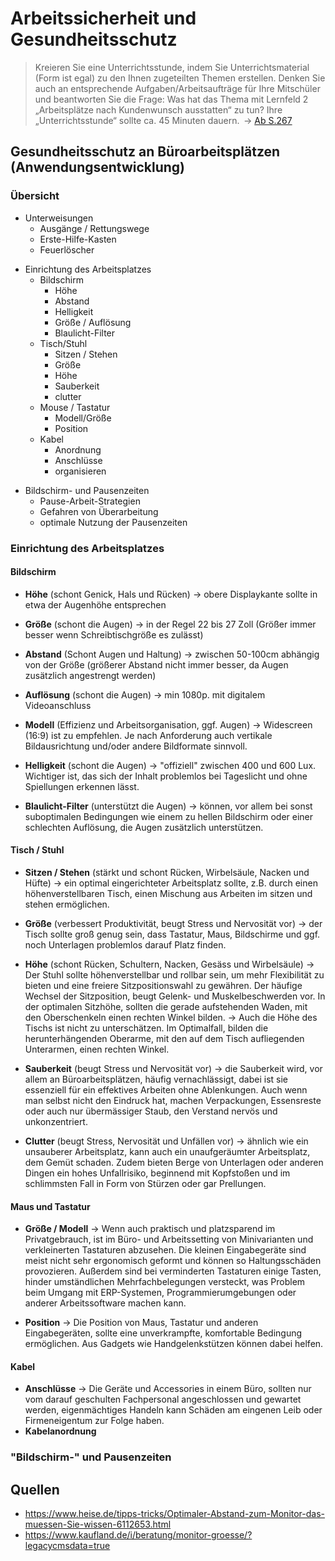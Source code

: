 # Arbeitssicherheit und Gesundheitsschutz
> Kreieren Sie eine Unterrichtsstunde, indem Sie Unterrichtsmaterial (Form ist egal) zu den Ihnen zugeteilten Themen erstellen. Denken Sie auch an entsprechende Aufgaben/Arbeitsaufträge für Ihre Mitschüler und beantworten Sie die Frage: Was hat das Thema mit Lernfeld 2 „Arbeitsplätze nach Kundenwunsch ausstatten“ zu tun? Ihre „Unterrichtsstunde“ sollte ca. 45 Minuten dauern. 
> &rarr; [Ab S.267](https://bibox2.westermann.de/book/5409/page/267)

## Gesundheitsschutz an Büroarbeitsplätzen (Anwendungsentwicklung)
### Übersicht
- Unterweisungen
  - Ausgänge / Rettungswege
  - Erste-Hilfe-Kasten
  - Feuerlöscher
>
- Einrichtung des Arbeitsplatzes
  - Bildschirm
    - Höhe
    - Abstand
    - Helligkeit
    - Größe / Auflösung
    - Blaulicht-Filter
  - Tisch/Stuhl
    - Sitzen / Stehen
    - Größe
    - Höhe
    - Sauberkeit
    - clutter
  - Mouse / Tastatur
    - Modell/Größe
    - Position
  - Kabel
    - Anordnung
    - Anschlüsse
    - organisieren
>
- Bildschirm- und Pausenzeiten
  - Pause-Arbeit-Strategien
  - Gefahren von Überarbeitung
  - optimale Nutzung der Pausenzeiten

### Einrichtung des Arbeitsplatzes
#### Bildschirm
- **Höhe** (schont Genick, Hals und Rücken)
  &rarr; obere Displaykante sollte in etwa der Augenhöhe entsprechen
>
- **Größe** (schont die Augen)
  &rarr; in der Regel 22 bis 27 Zoll (Größer immer besser wenn Schreibtischgröße es zulässt)
>
- **Abstand** (Schont Augen und Haltung)
  &rarr; zwischen 50-100cm abhängig von der Größe (größerer Abstand nicht immer besser, da Augen zusätzlich angestrengt werden)
>
- **Auflösung** (schont die Augen)
  &rarr; min 1080p. mit digitalem Videoanschluss
>
- **Modell** (Effizienz und Arbeitsorganisation, ggf. Augen)
  &rarr; Widescreen (16:9) ist zu empfehlen. Je nach Anforderung auch vertikale Bildausrichtung und/oder andere Bildformate sinnvoll.
>
- **Helligkeit** (schont die Augen)
  &rarr; "offiziell" zwischen 400 und 600 Lux. Wichtiger ist, das sich der Inhalt problemlos bei Tageslicht und ohne Spiellungen erkennen lässt.
>
- **Blaulicht-Filter** (unterstützt die Augen)
  &rarr; können, vor allem bei sonst suboptimalen Bedingungen wie einem zu hellen Bildschirm oder einer schlechten Auflösung, die Augen zusätzlich unterstützen. 
#### Tisch / Stuhl 
- **Sitzen / Stehen** (stärkt und schont Rücken, Wirbelsäule, Nacken und Hüfte)
  &rarr; ein optimal eingerichteter Arbeitsplatz sollte, z.B. durch einen höhenverstellbaren Tisch, einen Mischung aus Arbeiten im sitzen und stehen ermöglichen. 
>
- **Größe** (verbessert Produktivität, beugt Stress und Nervosität vor)
  &rarr; der Tisch sollte groß genug sein, dass Tastatur, Maus, Bildschirme und ggf. noch Unterlagen problemlos darauf Platz finden.
>
- **Höhe** (schont Rücken, Schultern, Nacken, Gesäss und Wirbelsäule)
  &rarr; Der Stuhl sollte höhenverstellbar und rollbar sein, um mehr Flexibilität zu bieten und eine freiere Sitzpositionswahl zu gewähren. Der häufige Wechsel der Sitzposition, beugt Gelenk- und Muskelbeschwerden vor. In der optimalen Sitzhöhe, sollten die gerade aufstehenden Waden, mit den Oberschenkeln einen rechten Winkel bilden.
  &rarr; Auch die Höhe des Tischs ist nicht zu unterschätzen. Im Optimalfall, bilden die herunterhängenden Oberarme, mit den auf dem Tisch aufliegenden Unterarmen, einen rechten Winkel. 
>
- **Sauberkeit** (beugt Stress und Nervosität vor)
  &rarr; die Sauberkeit wird, vor allem an Büroarbeitsplätzen, häufig vernachlässigt, dabei ist sie essenziell für ein effektives Arbeiten ohne Ablenkungen.
  Auch wenn man selbst nicht den Eindruck hat, machen Verpackungen, Essensreste oder auch nur übermässiger Staub, den Verstand nervös und unkonzentriert. 
>
- **Clutter** (beugt Stress, Nervosität und Unfällen vor)
  &rarr; ähnlich wie ein unsauberer Arbeitsplatz, kann auch ein unaufgeräumter Arbeitsplatz, dem Gemüt schaden. Zudem bieten Berge von Unterlagen oder anderen Dingen ein hohes Unfallrisiko, beginnend mit Kopfstoßen und im schlimmsten Fall in Form von Stürzen oder gar Prellungen.

#### Maus und Tastatur
- **Größe / Modell**
  &rarr; Wenn auch praktisch und platzsparend im Privatgebrauch, ist im Büro- und Arbeitssetting von Minivarianten und verkleinerten Tastaturen abzusehen. Die kleinen Eingabegeräte sind meist nicht sehr ergonomisch geformt und können so Haltungsschäden provozieren. Außerdem sind bei verminderten Tastaturen einige Tasten, hinder umständlichen Mehrfachbelegungen versteckt, was Problem beim Umgang mit ERP-Systemen, Programmierumgebungen oder anderer Arbeitssoftware machen kann.
>
- **Position**
  &rarr; Die Position von Maus, Tastatur und anderen Eingabegeräten, sollte eine unverkrampfte, komfortable Bedingung ermöglichen. Aus Gadgets wie Handgelenkstützen können dabei helfen.

#### Kabel
- **Anschlüsse**
  &rarr; Die Geräte und Accessories in einem Büro, sollten nur vom darauf geschulten Fachpersonal angeschlossen und gewartet werden, eigenmächtiges Handeln kann Schäden am eingenen Leib oder Firmeneigentum zur Folge haben.
- **Kabelanordnung**


### "Bildschirm-" und Pausenzeiten

## Quellen
- https://www.heise.de/tipps-tricks/Optimaler-Abstand-zum-Monitor-das-muessen-Sie-wissen-6112653.html
- https://www.kaufland.de/i/beratung/monitor-groesse/?legacycmsdata=true